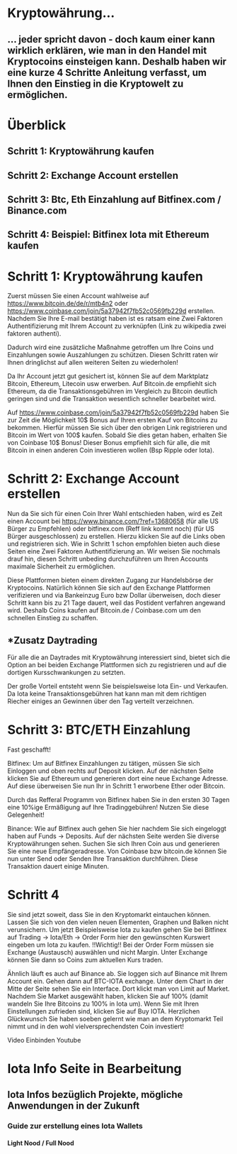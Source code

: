 # Kryptowährung...
## ... jeder spricht davon - doch kaum einer kann wirklich erklären, wie man in den Handel mit Kryptocoins einsteigen kann. Deshalb haben wir eine kurze 4 Schritte Anleitung verfasst, um Ihnen den Einstieg in die Kryptowelt zu ermöglichen. 

# Überblick 
## Schritt 1: Kryptowährung kaufen
## Schritt 2: Exchange Account erstellen
## Schritt 3: Btc, Eth Einzahlung auf Bitfinex.com / Binance.com
## Schritt 4: Beispiel: Bitfinex Iota mit Ethereum kaufen

# Schritt 1: Kryptowährung kaufen
Zuerst müssen Sie einen Account wahlweise auf https://www.bitcoin.de/de/r/mtb4n2 oder https://www.coinbase.com/join/5a37942f7fb52c0569fb229d erstellen. Nachdem Sie Ihre E-mail bestätigt haben ist es ratsam eine Zwei Faktoren Authentifizierung mit Ihrem Account zu verknüpfen (Link zu wikipedia zwei faktoren authenti).

 Dadurch wird eine zusätzliche Maßnahme getroffen um Ihre Coins und Einzahlungen sowie Auszahlungen zu schützen. Diesen Schritt raten wir Ihnen dringlichst auf allen weiteren Seiten zu wiederholen!

Da Ihr Account jetzt gut gesichert ist, können Sie auf dem Marktplatz Bitcoin, Ethereum, Litecoin usw erwerben. Auf Bitcoin.de empfiehlt sich Ethereum, da die Transaktionsgebühren im Vergleich zu Bitcoin deutlich geringen sind und die Transaktion wesentlich schneller bearbeitet wird.

 Auf https://www.coinbase.com/join/5a37942f7fb52c0569fb229d haben Sie zur Zeit die Möglichkeit 10$ Bonus auf Ihren ersten Kauf von Bitcoins zu bekommen. Hierfür müssen Sie sich über den obrigen Link registrieren und Bitcoin im Wert von 100$ kaufen. Sobald Sie dies getan haben, erhalten Sie von Coinbase 10$ Bonus! Dieser Bonus empfiehlt sich für alle, die mit Bitcoin in einen anderen Coin investieren wollen (Bsp Ripple oder Iota). 

# Schritt 2: Exchange Account erstellen
Nun da Sie sich für einen Coin Ihrer Wahl entschieden haben, wird es Zeit einen Account bei https://www.binance.com/?ref=13680658 (für alle US Bürger zu Empfehlen) oder bitfinex.com (Reff link kommt noch) (für US Bürger ausgeschlossen) zu erstellen. Hierzu klicken Sie auf die Links oben und registrieren sich. Wie in Schritt 1 schon empfohlen bieten auch diese Seiten eine Zwei Faktoren Authentifizierung an. Wir weisen Sie nochmals drauf hin, diesen Schritt unbeding durchzuführen um Ihren Accounts maximale Sicherheit zu ermöglichen.

Diese Plattformen bieten einem direkten Zugang zur Handelsbörse der Kryptocoins. Natürlich können Sie sich auf den Exchange Plattformen verifizieren und via Bankeinzug Euro bzw Dollar überweisen, doch dieser Schritt kann bis zu 21 Tage dauert, weil das Postident verfahren angewand wird.
Deshalb Coins kaufen auf Bitcoin.de / Coinbase.com um den schnellen Einstieg zu schaffen. 
## *Zusatz Daytrading
Für alle die an Daytrades mit Kryptowährung interessiert sind, bietet sich die Option an bei beiden Exchange Plattformen sich zu registrieren und auf die dortigen Kursschwankungen zu setzten. 

Der große Vorteil entsteht wenn Sie beispielsweise Iota Ein- und Verkaufen. Da Iota keine Transaktionsgebühren hat kann man mit dem richtigen Riecher einiges an Gewinnen über den Tag verteilt verzeichnen.

# Schritt 3: BTC/ETH Einzahlung 
Fast geschafft!

Bitfinex: Um auf Bitfinex Einzahlungen zu tätigen, müssen Sie sich Einloggen und oben rechts auf Deposit klicken. Auf der nächsten Seite klicken Sie auf Ethereum und generieren dort eine neue Exchange Adresse. Auf diese überweisen Sie nun Ihr in Schritt 1 erworbene Ether oder Bitcoin.

Durch das Refferal Programm von Bitfinex haben Sie in den ersten 30 Tagen eine 10%ige Ermäßigung auf Ihre Tradinggebühren! Nutzen Sie diese Gelegenheit!

Binance: Wie auf Bitfinex auch gehen Sie hier nachdem Sie sich eingeloggt haben auf Funds -> Deposits.
Auf der nächsten Seite werden Sie diverse Kryptowährungen sehen. Suchen Sie sich Ihren Coin aus und generieren Sie eine neue Empfängeradresse. 
Von Coinbase bzw bitcoin.de können Sie nun unter Send oder Senden Ihre Transaktion durchführen. 
Diese Transaktion dauert einige Minuten.

# Schritt 4
Sie sind jetzt soweit, dass Sie in den Kryptomarkt eintauchen können. Lassen Sie sich von den vielen neuen Elementen, Graphen und Balken nicht verunsichern. 
Um jetzt Beispielsweise Iota zu kaufen gehen Sie bei Bitfinex auf Trading -> Iota/Eth -> Order Form
hier den gewünschten Kurswert eingeben um Iota zu kaufen. 
!!Wichtig!! Bei der Order Form müssen sie Exchange (Austausch) auswählen und nicht Margin. 
Unter Exchange können Sie dann so Coins zum aktuellen Kurs traden.

Ähnlich läuft es auch auf Binance ab. Sie loggen sich auf Binance mit Ihrem Account ein. Gehen dann auf BTC-IOTA exchange. Unter dem Chart in der Mitte der Seite sehen Sie ein Interface. Dort klickt man von Limit auf Market. Nachdem Sie Market ausgewählt haben, klicken Sie auf 100% (damit wandeln Sie Ihre Bitcoins zu 100% in Iota um).
Wenn Sie mit Ihren Einstellungen zufrieden sind, klicken Sie auf Buy IOTA. Herzlichen Glückwunsch Sie haben soeben gelernt wie man an dem Kryptomarkt Teil nimmt und in den wohl vielversprechendsten Coin investiert! 

Video Einbinden Youtube 

# Iota Info Seite in Bearbeitung
## Iota Infos bezüglich Projekte, mögliche Anwendungen in der Zukunft
### Guide zur erstellung eines Iota Wallets 
#### Light Nood / Full Nood